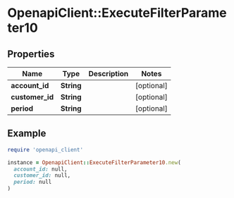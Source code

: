 # OpenapiClient::ExecuteFilterParameter10

## Properties

| Name | Type | Description | Notes |
| ---- | ---- | ----------- | ----- |
| **account_id** | **String** |  | [optional] |
| **customer_id** | **String** |  | [optional] |
| **period** | **String** |  | [optional] |

## Example

```ruby
require 'openapi_client'

instance = OpenapiClient::ExecuteFilterParameter10.new(
  account_id: null,
  customer_id: null,
  period: null
)
```

